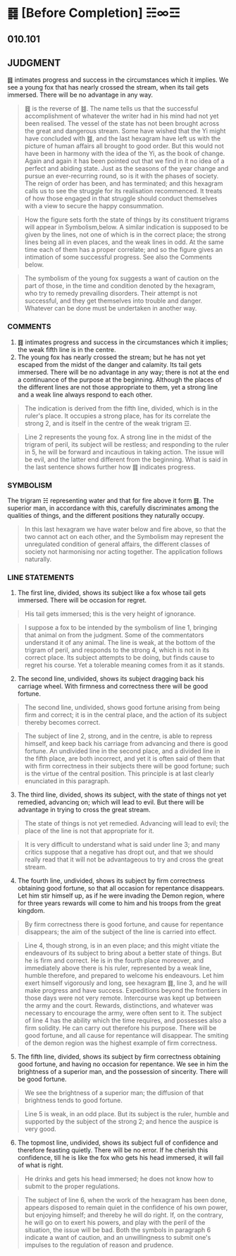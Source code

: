 # ䷿ [Before Completion] ☵∞☲

## 010.101

## JUDGMENT

䷿ intimates progress and success in the circumstances which it implies. We see a young fox that has nearly crossed the stream, when its tail gets immersed. There will be no advantage in any way.

> ䷿ is the reverse of ䷾. The name tells us that the successful accomplishment of whatever the writer had in his mind had not yet been realised. The vessel of the state has not been brought across the great and dangerous stream. Some have wished that the Yi might have concluded with ䷾, and the last hexagram have left us with the picture of human affairs all brought to good order. But this would not have been in harmony with the idea of the Yi, as the book of change. Again and again it has been pointed out that we find in it no idea of a perfect and abiding state. Just as the seasons of the year change and pursue an ever-recurring round, so is it with the phases of society. The reign of order has been, and has terminated; and this hexagram calls us to see the struggle for its realisation recommenced. It treats of how those engaged in that struggle should conduct themselves with a view to secure the happy consummation.

> How the figure sets forth the state of things by its constituent trigrams will appear in Symbolism,below. A similar indication is supposed to be given by the lines, not one of which is in the correct place; the strong lines being all in even places, and the weak lines in odd. At the same time each of them has a proper correlate; and so the figure gives an intimation of some successful progress. See also the Comments below.

> The symbolism of the young fox suggests a want of caution on the part of those, in the time and condition denoted by the hexagram, who try to remedy prevailing disorders. Their attempt is not successful, and they get themselves into trouble and danger. Whatever can be done must be undertaken in another way.

### COMMENTS

1. ䷿ intimates progress and success in the circumstances which it implies; the weak fifth line is in the centre.
2. The young fox has nearly crossed the stream; but he has not yet escaped from the midst of the danger and calamity.
Its tail gets immersed. There will be no advantage in any way; there is not at the end a continuance of the purpose at the beginning. Although the places of the different lines are not those appropriate to them, yet a strong line and a weak line always respond to each other.

> The indication is derived from the fifth line, divided, which is in the ruler's place. It occupies a strong place, has for its correlate the strong 2, and is itself in the centre of the weak trigram ☲.

> Line 2 represents the young fox. A strong line in the midst of the trigram of peril, its subject will be restless; and responding to the ruler in 5, he will be forward and incautious in taking action. The issue will be evil, and the latter end different from the beginning. What is said in the last sentence shows further how ䷿ indicates progress.

### SYMBOLISM

The trigram ☵ representing water and that for fire above it form ䷿. The superior man, in accordance with this, carefully discriminates among the qualities of things, and the different positions they naturally occupy.

> In this last hexagram we have water below and fire above, so that the two cannot act on each other, and the Symbolism may represent the unregulated condition of general affairs, the different classes of society not harmonising nor acting together. The application follows naturally.

### LINE STATEMENTS

1. The first line, divided, shows its subject like a fox whose tail gets immersed. There will be occasion for regret.

> His tail gets immersed; this is the very height of ignorance.

> I suppose a fox to be intended by the symbolism of line 1, bringing that animal on from the judgment. Some of the commentators understand it of any animal. The line is weak, at the bottom of the trigram of peril, and responds to the strong 4, which is not in its correct place. Its subject attempts to be doing, but finds cause to regret his course. Yet a tolerable meaning comes from it as it stands.

2. The second line, undivided, shows its subject dragging back his carriage wheel. With firmness and correctness there will be good fortune.

> The second line, undivided, shows good fortune arising from being firm and correct; it is in the central place, and the action of its subject thereby becomes correct.

> The subject of line 2, strong, and in the centre, is able to repress himself, and keep back his carriage from advancing and there is good fortune. An undivided line in the second place, and a divided line in the fifth place, are both incorrect, and yet it is often said of them that with firm correctness in their subjects there will be good fortune; such is the virtue of the central position. This principle is at last clearly enunciated in this paragraph.

3. The third line, divided, shows its subject, with the state of things not yet remedied, advancing on; which will lead to evil. But there will be advantage in trying to cross the great stream.

> The state of things is not yet remedied. Advancing will lead to evil; the place of the line is not that appropriate for it.

> It is very difficult to understand what is said under line 3; and many critics suppose that a negative has dropt out, and that we should really read that it will not be advantageous to try and cross the great stream.

4. The fourth line, undivided, shows its subject by firm correctness obtaining good fortune, so that all occasion for repentance disappears. Let him stir himself up, as if he were invading the Demon region, where for three years rewards will come to him and his troops from the great kingdom.

> By firm correctness there is good fortune, and cause for repentance disappears; the aim of the subject of the line is carried into effect.

> Line 4, though strong, is in an even place; and this might vitiate the endeavours of its subject to bring about a better state of things. But he is firm and correct. He is in the fourth place moreover, and immediately above there is his ruler, represented by a weak line, humble therefore, and prepared to welcome his endeavours. Let him exert himself vigorously and long, see hexagram ䷿, line 3, and he will make progress and have success. Expeditions beyond the frontiers in those days were not very remote. Intercourse was kept up between the army and the court. Rewards, distinctions, and whatever was necessary to encourage the army, were often sent to it. The subject of line 4 has the ability which the time requires, and possesses also a firm solidity. He can carry out therefore his purpose. There will be good fortune, and all cause for repentance will disappear. The smiting of the demon region was the highest example of firm correctness.

5. The fifth line, divided, shows its subject by firm correctness obtaining good fortune, and having no occasion for repentance. We see in him the brightness of a superior man, and the possession of sincerity. There will be good fortune.

> We see the brightness of a superior man; the diffusion of that brightness tends to good fortune.

> Line 5 is weak, in an odd place. But its subject is the ruler, humble and supported by the subject of the strong 2; and hence the auspice is very good.

6. The topmost line, undivided, shows its subject full of confidence and therefore feasting quietly. There will be no error. If he cherish this confidence, till he is like the fox who gets his head immersed, it will fail of what is right.

> He drinks and gets his head immersed; he does not know how to submit to the proper regulations.

> The subject of line 6, when the work of the hexagram has been done, appears disposed to remain quiet in the confidence of his own power, but enjoying himself; and thereby he will do right. If, on the contrary, he will go on to exert his powers, and play with the peril of the situation, the issue will be bad. Both the symbols in paragraph 6 indicate a want of caution, and an unwillingness to submit one's impulses to the regulation of reason and prudence.
